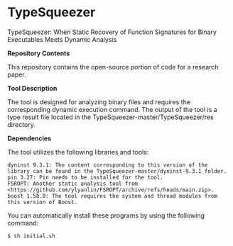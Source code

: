 # TypeSqueezer
TypeSqueezer: When Static Recovery of Function Signatures for Binary Executables Meets Dynamic Analysis

**Repository Contents**

This repository contains the open-source portion of code for a research paper.

**Tool Description**

The tool is designed for analyzing binary files and requires the corresponding dynamic execution command. 
The output of the tool is a type result file located in the TypeSqueezer-master/TypeSqueezer/res directory.

**Dependencies**

The tool utilizes the following libraries and tools:

    dyninst 9.3.1: The content corresponding to this version of the library can be found in the TypeSqueezer-master/dyninst-9.3.1 folder.
    pin 3.27: Pin needs to be installed for the tool.
    FSROPT: Another static analysis tool from <https://github.com/ylyanlin/FSROPT/archive/refs/heads/main.zip>.
    boost 1.58.0: The tool requires the system and thread modules from this version of Boost.

You can automatically install these programs by using the following command:

    $ sh initial.sh

